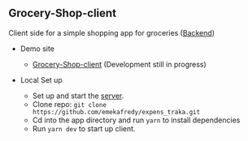 ## Grocery-Shop-client
Client side for a simple shopping app for groceries ([Backend](https://github.com/emekafredy/grocery-shop))

* Demo site
  - [Grocery-Shop-client](https://grocery-shop-client.herokuapp.com/) (Development still in progress)

* Local Set up
  - Set up and start the [server](https://github.com/emekafredy/grocery-shop).
  - Clone repo: `git clone https://github.com/emekafredy/expens_traka.git`
  - Cd into the app directory and run `yarn` to install dependencies
  - Run `yarn dev` to start up client.

